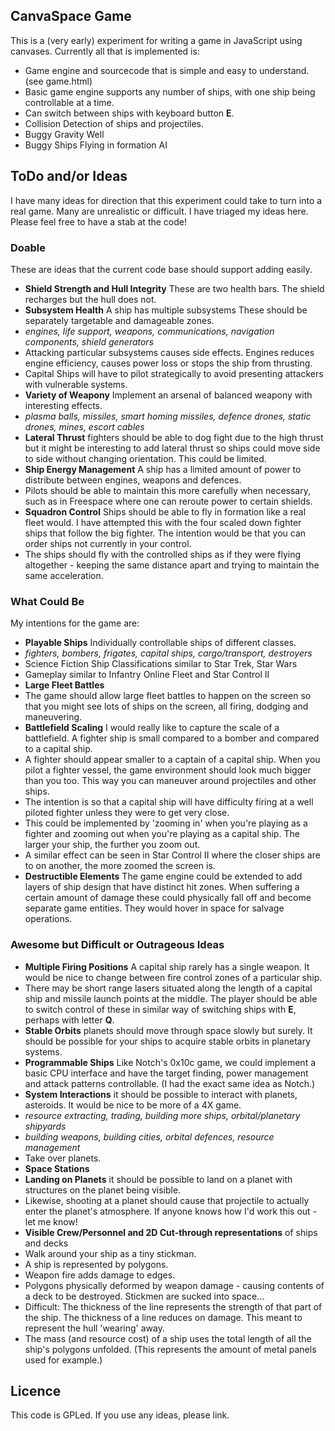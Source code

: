 ## CanvaSpace Game


This is a (very early) experiment for writing a game in JavaScript using canvases. Currently all that is implemented
is:

 * Game engine and sourcecode that is simple and easy to understand. (see game.html)
 * Basic game engine supports any number of ships, with one ship being controllable at a time.
 * Can switch between ships with keyboard button **E**.
 * Collision Detection of ships and projectiles.
 * Buggy Gravity Well
 * Buggy Ships Flying in formation AI

## ToDo and/or Ideas

I have many ideas for direction that this experiment could take to turn into a real game. Many are unrealistic or difficult. I have triaged my ideas here. Please feel free to have a stab at the code! 

### Doable
These are ideas that the current code base should support adding easily.

 
 * **Shield Strength and Hull Integrity** These are two health bars. The shield recharges but the hull does not.
 * **Subsystem Health** A ship has multiple subsystems These should be separately targetable and damageable zones.
  * _engines, life support, weapons, communications, navigation components, shield generators_
  * Attacking particular subsystems causes side effects. Engines reduces engine efficiency, causes power loss or stops the ship from thrusting.
  * Capital Ships will have to pilot strategically to avoid presenting attackers with vulnerable systems.
 * **Variety of Weapony** Implement an arsenal of balanced weapony with interesting effects.
  * _plasma balls, missiles, smart homing missiles, defence drones, static drones, mines, escort cables_
 * **Lateral Thrust** fighters should be able to dog fight due to the high thrust but it might be interesting to add lateral thrust so ships could move side to side without changing orientation. This could be limited.
 * **Ship Energy Management** A ship has a limited amount of power to distribute between engines, weapons and defences.
  * Pilots should be able to maintain this more carefully when necessary, such as in Freespace where one can reroute power to certain shields.
 * **Squadron Control** Ships should be able to fly in formation like a real fleet would. I have attempted this with the four scaled down fighter ships that follow the big fighter. The intention would be that you can order ships not currently in your control.
  * The ships should fly with the controlled ships as if they were flying altogether - keeping the same distance apart and trying to maintain the same acceleration.

### What Could Be

My intentions for the game are:

 * **Playable Ships** Individually controllable ships of different classes.
  * _fighters, bombers, frigates, capital ships, cargo/transport, destroyers_
  * Science Fiction Ship Classifications similar to Star Trek, Star Wars
  * Gameplay similar to Infantry Online Fleet and Star Control II
 * **Large Fleet Battles** 
  * The game should allow large fleet battles to happen on the screen so that you might see lots of ships on the screen, all firing, dodging and maneuvering.
 * **Battlefield Scaling** I would really like to capture the scale of a battlefield. A fighter ship is small compared to a bomber and compared to a capital ship.
  * A fighter should appear smaller to a captain of a capital ship. When you pilot a fighter vessel, the game environment should look much bigger than you too. This way you can maneuver around projectiles and other ships.
  * The intention is so that a capital ship will have difficulty firing at a well piloted fighter unless they were to get very close.
  * This could be implemented by 'zooming in' when you're playing as a fighter and zooming out when you're playing as a capital ship. The larger your ship, the further you zoom out.
  * A similar effect can be seen in Star Control II where the closer ships are to on another, the more zoomed the screen is.
 * **Destructible Elements** The game engine could be extended to add layers of ship design that have distinct hit zones. When suffering a certain amount of damage these could physically fall off and become separate game entities. They would hover in space for salvage operations.


### Awesome but Difficult or Outrageous Ideas

 * **Multiple Firing Positions** A capital ship rarely has a single weapon. It would be nice to change between fire control zones of a particular ship.
  * There may be short range lasers situated along the length of a capital ship and missile launch points at the middle. The player should be able to switch control of these in similar way of switching ships with **E**, perhaps with letter **Q**.
 * **Stable Orbits** planets should move through space slowly but surely. It should be possible for your ships to acquire stable orbits in planetary systems.
 * **Programmable Ships** Like Notch's 0x10c game, we could implement a basic CPU interface and have the target finding, power management and attack patterns controllable. (I had the exact same idea as Notch.)
 * **System Interactions** it should be possible to interact with planets, asteroids. It would be nice to be more of a 4X game.
  * _resource extracting, trading, building more ships, orbital/planetary shipyards_
  * _building weapons, building cities, orbital defences, resource management_
  * Take over planets.
  * **Space Stations** 
 * **Landing on Planets** it should be possible to land on a planet with structures on the planet being visible.
  * Likewise, shooting at a planet should cause that projectile to actually enter the planet's atmosphere. If anyone knows how I'd work this out - let me know!
 * **Visible Crew/Personnel and 2D Cut-through representations** of ships and decks
  * Walk around your ship as a tiny stickman.
  * A ship is represented by polygons.
  * Weapon fire adds damage to edges.
  * Polygons physically deformed by weapon damage - causing contents of a deck to be destroyed. Stickmen are sucked into space...
  * Difficult: The thickness of the line represents the strength of that part of the ship. The thickness of a line reduces on damage. This meant to represent the hull 'wearing' away.
  * The mass (and resource cost) of a ship uses the total length of all the ship's polygons unfolded. (This represents the amount of metal panels used for example.)



## Licence

This code is GPLed. If you use any ideas, please link.
